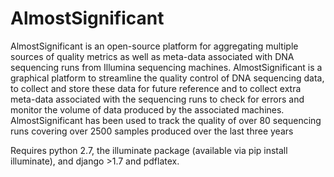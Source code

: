 
AlmostSignificant
=====

AlmostSignificant is an open-source platform for aggregating multiple sources of quality metrics as well as meta-data associated with DNA sequencing runs from Illumina sequencing machines. 
AlmostSignificant is a graphical platform to streamline the quality control of DNA sequencing data, to collect and store these data for future reference and to collect extra meta-data associated with the sequencing runs to check for errors and monitor the volume of data produced by the associated machines. 
AlmostSignificant has been used to track the quality of over 80 sequencing runs covering over 2500 samples produced over the last three years

Requires python 2.7, the illuminate package (available via pip install illuminate), and django >1.7 and pdflatex. 

